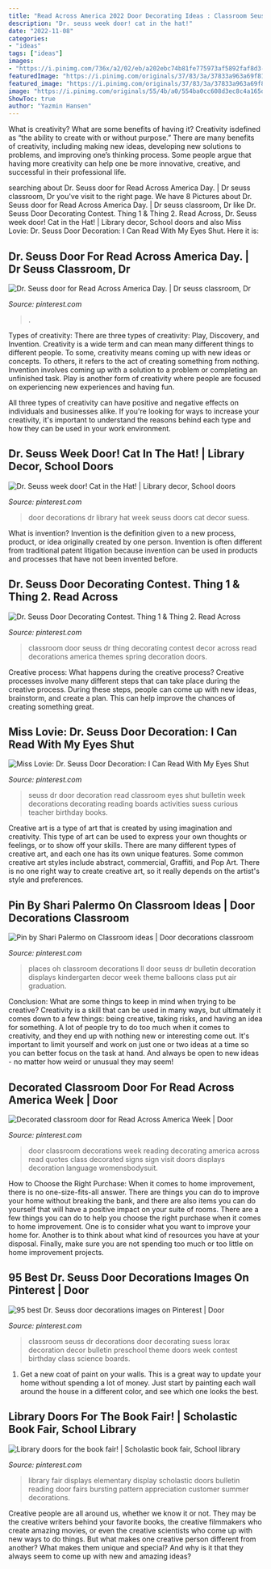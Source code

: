 ```yaml
---
title: "Read Across America 2022 Door Decorating Ideas : Classroom Seuss Dr Decorations Door Decorating Suess Lorax Decoration Decor Bulletin Preschool Theme Doors Week Contest Birthday Class Science Boards"
description: "Dr. seuss week door! cat in the hat!"
date: "2022-11-08"
categories:
- "ideas"
tags: ["ideas"]
images:
- "https://i.pinimg.com/736x/a2/02/eb/a202ebc74b81fe775973af5892faf8d3--classroom-decor-classroom-design.jpg"
featuredImage: "https://i.pinimg.com/originals/37/83/3a/37833a963a69f819944ef75c91a9adb0.jpg"
featured_image: "https://i.pinimg.com/originals/37/83/3a/37833a963a69f819944ef75c91a9adb0.jpg"
image: "https://i.pinimg.com/originals/55/4b/a0/554ba0cc608d3ec8c4a165d4cc7789e5.jpg"
ShowToc: true
author: "Yazmin Hansen"
---
```



What is creativity? What are some benefits of having it?
Creativity isdefined as “the ability to create with or without purpose.” There are many benefits of creativity, including making new ideas, developing new solutions to problems, and improving one’s thinking process. Some people argue that having more creativity can help one be more innovative, creative, and successful in their professional life.

	

		
searching about Dr. Seuss door for Read Across America Day. | Dr seuss classroom, Dr you've visit to the right page. We have 8 Pictures about Dr. Seuss door for Read Across America Day. | Dr seuss classroom, Dr like Dr. Seuss Door Decorating Contest. Thing 1 &amp; Thing 2. Read Across, Dr. Seuss week door! Cat in the Hat! | Library decor, School doors and also Miss Lovie: Dr. Seuss Door Decoration: I Can Read With My Eyes Shut. Here it is:
		
    
## Dr. Seuss Door For Read Across America Day. | Dr Seuss Classroom, Dr

<img loading=lazy src="https://i.pinimg.com/736x/d5/b5/85/d5b585095083808617226718827bed2b.jpg" onerror="this.onerror=null;this.src='https://tse2.mm.bing.net/th?id=OIP.Dai826wR4cpNGRJv_EMkAwHaJ4&amp;pid=15.1';" alt="Dr. Seuss door for Read Across America Day. | Dr seuss classroom, Dr">

_Source: pinterest.com_

>. 

	

Types of creativity: There are three types of creativity: Play, Discovery, and Invention.
Creativity is a wide term and can mean many different things to different people. To some, creativity means coming up with new ideas or concepts. To others, it refers to the act of creating something from nothing.
Invention involves coming up with a solution to a problem or completing an unfinished task. Play is another form of creativity where people are focused on experiencing new experiences and having fun.

All three types of creativity can have positive and negative effects on individuals and businesses alike. If you're looking for ways to increase your creativity, it's important to understand the reasons behind each type and how they can be used in your work environment.

    
## Dr. Seuss Week Door! Cat In The Hat! | Library Decor, School Doors

<img loading=lazy src="https://i.pinimg.com/originals/55/4b/a0/554ba0cc608d3ec8c4a165d4cc7789e5.jpg" onerror="this.onerror=null;this.src='https://tse4.mm.bing.net/th?id=OIP.LxMpN0lTuLxCJmGbzWUDBgHaJ4&amp;pid=15.1';" alt="Dr. Seuss week door! Cat in the Hat! | Library decor, School doors">

_Source: pinterest.com_

>door decorations dr library hat week seuss doors cat decor suess. 

	

What is invention?
Invention is the definition given to a new process, product, or idea originally created by one person. Invention is often different from traditional patent litigation because invention can be used in products and processes that have not been invented before.

    
## Dr. Seuss Door Decorating Contest. Thing 1 &amp; Thing 2. Read Across

<img loading=lazy src="https://i.pinimg.com/originals/37/83/3a/37833a963a69f819944ef75c91a9adb0.jpg" onerror="this.onerror=null;this.src='https://tse4.mm.bing.net/th?id=OIP.WGNKQkNSRyANgtigBMoUOQHaE-&amp;pid=15.1';" alt="Dr. Seuss Door Decorating Contest. Thing 1 &amp; Thing 2. Read Across">

_Source: pinterest.com_

>classroom door seuss dr thing decorating contest decor across read decorations america themes spring decoration doors. 

	

Creative process: What happens during the creative process?
Creative processes involve many different steps that can take place during the creative process. During these steps, people can come up with new ideas, brainstorm, and create a plan. This can help improve the chances of creating something great.

    
## Miss Lovie: Dr. Seuss Door Decoration: I Can Read With My Eyes Shut

<img loading=lazy src="https://i.pinimg.com/originals/8c/4b/1d/8c4b1d8f547b779762c9c1da3a0cd2d6.jpg" onerror="this.onerror=null;this.src='https://tse2.mm.bing.net/th?id=OIP.7LBiHumiScrScaAC--qkhQHaOO&amp;pid=15.1';" alt="Miss Lovie: Dr. Seuss Door Decoration: I Can Read With My Eyes Shut">

_Source: pinterest.com_

>seuss dr door decoration read classroom eyes shut bulletin week decorations decorating reading boards activities suess curious teacher birthday books. 

	

Creative art is a type of art that is created by using imagination and creativity. This type of art can be used to express your own thoughts or feelings, or to show off your skills. There are many different types of creative art, and each one has its own unique features. Some common creative art styles include abstract, commercial, Graffiti, and Pop Art. There is no one right way to create creative art, so it really depends on the artist's style and preferences.

    
## Pin By Shari Palermo On Classroom Ideas | Door Decorations Classroom

<img loading=lazy src="https://i.pinimg.com/originals/86/d3/58/86d358644ec9eaa646e31a3c78da780f.jpg" onerror="this.onerror=null;this.src='https://tse1.mm.bing.net/th?id=OIP.oU0U1zHbf98LalEFYsbH9QHaJ4&amp;pid=15.1';" alt="Pin by Shari Palermo on Classroom ideas | Door decorations classroom">

_Source: pinterest.com_

>places oh classroom decorations ll door seuss dr bulletin decoration displays kindergarten decor week theme balloons class put air graduation. 

	

Conclusion: What are some things to keep in mind when trying to be creative?
Creativity is a skill that can be used in many ways, but ultimately it comes down to a few things: being creative, taking risks, and having an idea for something. A lot of people try to do too much when it comes to creativity, and they end up with nothing new or interesting come out. It's important to limit yourself and work on just one or two ideas at a time so you can better focus on the task at hand. And always be open to new ideas - no matter how weird or unusual they may seem!

    
## Decorated Classroom Door For Read Across America Week | Door

<img loading=lazy src="https://i.pinimg.com/originals/2e/dc/d7/2edcd7ccdca585c1c36b0b62a487f1ad.jpg" onerror="this.onerror=null;this.src='https://tse2.mm.bing.net/th?id=OIP.1RdPRQ_xstKaAzSrdAbfDwHaJ4&amp;pid=15.1';" alt="Decorated classroom door for Read Across America Week | Door">

_Source: pinterest.com_

>door classroom decorations week reading decorating america across read quotes class decorated signs sign visit doors displays decoration language womensbodysuit. 

	

How to Choose the Right Purchase: When it comes to home improvement, there is no one-size-fits-all answer. There are things you can do to improve your home without breaking the bank, and there are also items you can do yourself that will have a positive impact on your suite of rooms.
There are a few things you can do to help you choose the right purchase when it comes to home improvement. One is to consider what you want to improve your home for. Another is to think about what kind of resources you have at your disposal. Finally, make sure you are not spending too much or too little on home improvement projects.

    
## 95 Best Dr. Seuss Door Decorations Images On Pinterest | Door

<img loading=lazy src="https://i.pinimg.com/736x/a2/02/eb/a202ebc74b81fe775973af5892faf8d3--classroom-decor-classroom-design.jpg" onerror="this.onerror=null;this.src='https://tse4.mm.bing.net/th?id=OIP.Fn4-kXFAbEL97_9BcTaQ3gHaOS&amp;pid=15.1';" alt="95 best Dr. Seuss door decorations images on Pinterest | Door">

_Source: pinterest.com_

>classroom seuss dr decorations door decorating suess lorax decoration decor bulletin preschool theme doors week contest birthday class science boards. 

	

1. Get a new coat of paint on your walls. This is a great way to update your home without spending a lot of money. Just start by painting each wall around the house in a different color, and see which one looks the best.

    
## Library Doors For The Book Fair! | Scholastic Book Fair, School Library

<img loading=lazy src="https://i.pinimg.com/originals/f3/33/18/f33318d1dd648950a8385a389370edf5.jpg" onerror="this.onerror=null;this.src='https://tse3.mm.bing.net/th?id=OIP.4INLcBxGdYkX0XlefdNstQHaJ4&amp;pid=15.1';" alt="Library doors for the book fair! | Scholastic book fair, School library">

_Source: pinterest.com_

>library fair displays elementary display scholastic doors bulletin reading door fairs bursting pattern appreciation customer summer decorations. 

	

Creative people are all around us, whether we know it or not. They may be the creative writers behind your favorite books, the creative filmmakers who create amazing movies, or even the creative scientists who come up with new ways to do things. But what makes one creative person different from another? What makes them unique and special? And why is it that they always seem to come up with new and amazing ideas?

